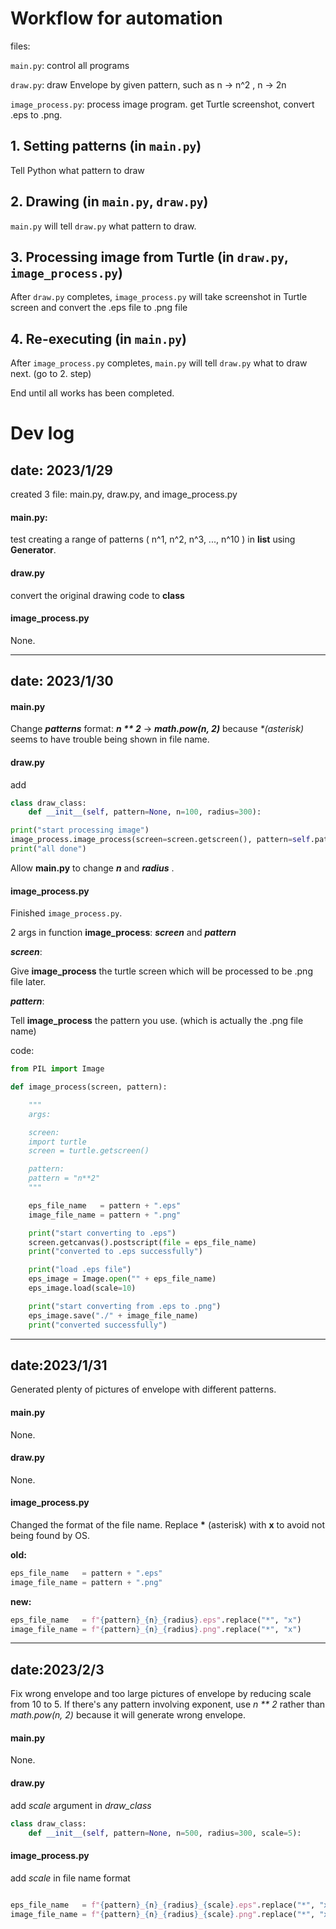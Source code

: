# Workflow for automation

files: 

```main.py```:           control all programs

```draw.py```:            draw Envelope by given pattern, such as n -> n^2 , n -> 2n

```image_process.py```:   process image program. get Turtle screenshot, convert .eps to .png.

## 1. Setting patterns (in ```main.py```)
Tell Python what pattern to draw

## 2. Drawing (in ```main.py```, ```draw.py```)
```main.py``` will tell ```draw.py``` what pattern to draw.

## 3. Processing image from Turtle (in ```draw.py```, ```image_process.py```)
After ```draw.py``` completes, ```image_process.py``` will take screenshot in Turtle screen and convert the .eps file to .png file

## 4. Re-executing (in ```main.py```)
After ```image_process.py``` completes, ```main.py``` will tell ```draw.py``` what to draw next. (go to 2. step)

End until all works has been completed.




# Dev log

## date: 2023/1/29

created 3 file: main.py, draw.py, and image_process.py

#### main.py:

test creating a range of patterns ( n^1, n^2, n^3, ..., n^10 ) in __list__ using __Generator__.

#### draw.py

convert the original drawing code to __class__

#### image_process.py

None.

------------------------------------


## date: 2023/1/30

#### main.py

Change __*patterns*__ format: __*n \*\* 2*__ -> __*math.pow(n, 2)*__  because *\*(asterisk)* seems to have trouble being shown in file name.

#### draw.py

add 
```python
class draw_class:
    def __init__(self, pattern=None, n=100, radius=300):
```
```python
print("start processing image")
image_process.image_process(screen=screen.getscreen(), pattern=self.pattern)        
print("all done")
```
Allow __main.py__ to change __*n*__ and __*radius*__ .

#### image_process.py

Finished ```image_process.py```.

2 args in function __image_process__: __*screen*__ and __*pattern*__

__*screen*__:

Give __image_process__ the turtle screen which will be processed to be .png file later.

__*pattern*__:

Tell __image_process__ the pattern you use. (which is actually the .png file name)

code:
```python
from PIL import Image

def image_process(screen, pattern):

    """
    args:

    screen:
    import turtle 
    screen = turtle.getscreen()

    pattern:
    pattern = "n**2"
    """

    eps_file_name   = pattern + ".eps"
    image_file_name = pattern + ".png"

    print("start converting to .eps")
    screen.getcanvas().postscript(file = eps_file_name)
    print("converted to .eps successfully")

    print("load .eps file")
    eps_image = Image.open("" + eps_file_name)
    eps_image.load(scale=10)

    print("start converting from .eps to .png")
    eps_image.save("./" + image_file_name)
    print("converted successfully")
```

----------------------------------------------

## date:2023/1/31

Generated plenty of pictures of envelope with different patterns.


#### main.py

None.

#### draw.py

None.

#### image_process.py

Changed the format of the file name.
Replace __\*__ (asterisk) with __x__ to avoid not being found by OS.

__old:__
```python
eps_file_name   = pattern + ".eps"
image_file_name = pattern + ".png"
```

__new:__
```python
eps_file_name   = f"{pattern}_{n}_{radius}.eps".replace("*", "x") 
image_file_name = f"{pattern}_{n}_{radius}.png".replace("*", "x") 
```

----------------------------------------------

## date:2023/2/3

Fix wrong envelope and too large pictures of envelope by reducing scale from 10 to 5.
If there's any pattern involving exponent, use *n \*\* 2* rather than *math.pow(n, 2)* because it will generate wrong envelope.

#### main.py

None.

#### draw.py

add *scale* argument in *draw_class*

```python
class draw_class:
    def __init__(self, pattern=None, n=500, radius=300, scale=5):
```

#### image_process.py

add *scale* in file name format

```python

eps_file_name   = f"{pattern}_{n}_{radius}_{scale}.eps".replace("*", "x") 
image_file_name = f"{pattern}_{n}_{radius}_{scale}.png".replace("*", "x") 
```

